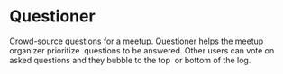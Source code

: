 # Questioner
Crowd-source questions for a meetup. ​Questioner​​ helps the meetup organizer prioritize  questions to be answered. Other users can vote on asked questions and they bubble to the top  or bottom of the log. 
